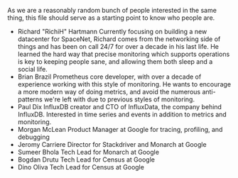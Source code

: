 As we are a reasonably random bunch of people interested in the same thing, this file should serve as a starting point to know who people are.

* Richard "RichiH" Hartmann
  Currently focusing on building a new datacenter for SpaceNet, Richard comes from the networking side of things and has been on call 24/7 for over a decade in his last life. He learned the hard way that precise monitoring which supports operations is key to keeping people sane, and allowing them both sleep and a social life.
* Brian Brazil
  Prometheus core developer, with over a decade of experience working with this style of monitoring. He wants to encourage a more modern way of doing metrics, and avoid the numerous anti-patterns we're left with due to previous styles of monitoring.
* Paul Dix
  InfluxDB creator and CTO of InfluxData, the company behind InfluxDB. Interested in time series and events in addition to metrics and monitoring.
* Morgan McLean
  Product Manager at Google for tracing, profiling, and debugging
* Jeromy Carriere
  Director for Stackdriver and Monarch at Google
* Sumeer Bhola
  Tech Lead for Monarch at Google
* Bogdan Drutu
  Tech Lead for Census at Google
* Dino Oliva
  Tech Lead for Census at Google
